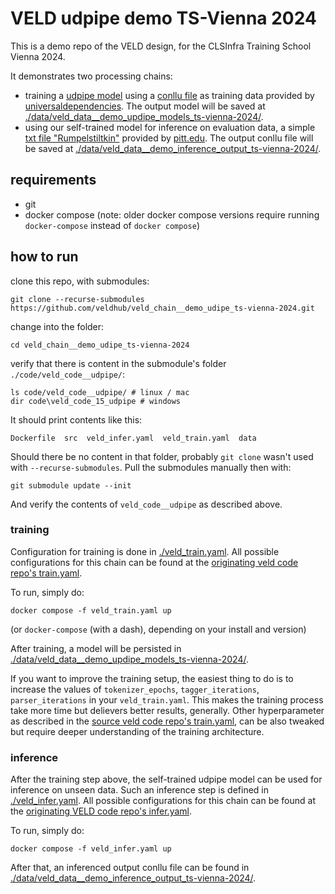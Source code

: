 # VELD udpipe demo TS-Vienna 2024

This is a demo repo of the VELD design, for the CLSInfra Training School Vienna 2024.

It demonstrates two processing chains: 
- training a [udpipe model](https://lindat.mff.cuni.cz/services/udpipe/) using a [conllu
  file](./data/veld_data__demo_train_data_ts-vienna-2024//en_ewt-ud.conllu) as training data provided by
[universaldependencies](https://github.com/UniversalDependencies/UD_English-EWT/tree/master). The
output model will be saved at
[./data/veld_data__demo_updipe_models_ts-vienna-2024/](./data/veld_data__demo_updipe_models_ts-vienna-2024/).
- using our self-trained model for inference on evaluation data, a simple [txt file
  "Rumpelstiltkin"](./data/veld_data__demo_inference_input_ts-vienna-2024/rumpelstiltskin.txt) provided by
[pitt.edu](https://sites.pitt.edu/~dash/grimm055.html). The output conllu file will be saved at
[./data/veld_data__demo_inference_output_ts-vienna-2024/](./data/veld_data__demo_inference_output_ts-vienna-2024/).

## requirements

- git
- docker compose (note: older docker compose versions require running `docker-compose` instead of 
  `docker compose`)

## how to run

clone this repo, with submodules:
```
git clone --recurse-submodules https://github.com/veldhub/veld_chain__demo_udipe_ts-vienna-2024.git
```

change into the folder:
```
cd veld_chain__demo_udipe_ts-vienna-2024
```

verify that there is content in the submodule's folder `./code/veld_code__udpipe/`:
```
ls code/veld_code__udpipe/ # linux / mac
dir code\veld_code_15_udpipe # windows
```

It should print contents like this:
```
Dockerfile  src  veld_infer.yaml  veld_train.yaml  data
```

Should there be no content in that folder, probably `git clone` wasn't used with `--recurse-submodules`. Pull the submodules manually then with:
```
git submodule update --init
```
And verify the contents of `veld_code__udpipe` as described above.


### training

Configuration for training is done in [./veld_train.yaml](./veld_train.yaml). All possible
configurations for this chain can be found at the 
[originating veld code repo's train.yaml](https://github.com/veldhub/veld_code__udpipe/blob/main/veld_train.yaml).

To run, simply do:
```
docker compose -f veld_train.yaml up
```
(or `docker-compose` (with a dash), depending on your install and version)

After training, a model will be persisted in
[./data/veld_data__demo_updipe_models_ts-vienna-2024/](./data/veld_data__demo_updipe_models_ts-vienna-2024//).

If you want to improve the training setup, the easiest thing to do is to increase the values of
`tokenizer_epochs`, `tagger_iterations`, `parser_iterations` in your `veld_train.yaml`. This makes
the training process take more time but delievers better results, generally. Other hyperparameter as
described in the [source veld code repo's
train.yaml](https://github.com/veldhub/veld_code__udpipe/blob/main/veld_train.yaml), can be also
tweaked but require deeper understanding of the training architecture.


### inference

After the training step above, the self-trained udpipe model can be used for inference on unseen data. Such an 
inference step is defined in [./veld_infer.yaml](./veld_infer.yaml). All possible configurations for this chain 
can be found at the [originating VELD code repo's infer.yaml](https://github.com/veldhub/veld_code__udpipe/blob/main/veld_infer.yaml).

To run, simply do:
```
docker compose -f veld_infer.yaml up
```

After that, an inferenced output conllu file can be found in
[./data/veld_data__demo_inference_output_ts-vienna-2024/](./data/veld_data__demo_inference_output_ts-vienna-2024/).

